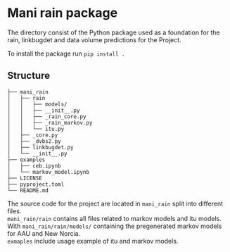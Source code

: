 # Mani rain package

The directory consist of the Python package used as a foundation for the rain, linkbugdet and data volume predictions for the Project.

To install the package run `pip install . `

## Structure

```
├── mani_rain
│   ├── rain
│   │   ├── models/
│   │   ├── __init__.py
│   │   ├── _rain_core.py
│   │   ├── _rain_markov.py
│   │   └── itu.py
│   ├── _core.py
│   ├── _dvbs2.py
│   ├── linkbugdet.py
│   └── __init__.py
├── examples
│   ├── ceb.ipynb
│   └── markov_model.ipynb
├── LICENSE
├── pyproject.toml
└── README.md 
```

The source code for the project are located in `mani_rain` split into different files.  
`mani_rain/rain` contains all files related to markov models and itu models. With `mani_rain/rain/models/` containing the pregenerated markov models for AAU and New Norcia.  
`exmaples` include usage example of itu and markov models.  

